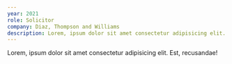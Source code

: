 ```yaml
---
year: 2021
role: Solicitor
company: Diaz, Thompson and Williams
description: Lorem, ipsum dolor sit amet consectetur adipisicing elit. Est, recusandae!
---
```


Lorem, ipsum dolor sit amet consectetur adipisicing elit. Est, recusandae!
